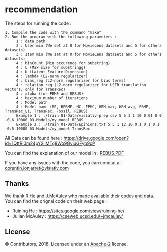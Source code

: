 # recommendation

The steps for running the code :

	1. Compile the code with the command "make"
	2. Run the program with the following parameters :
		 1 : data path
		 2 : User min (We set at 0 for MovieLens datasets and 5 for others datasets)
		 3 : Item min (We set at 0 for MovieLens datasets and 5 for others datasets)
		 4 : MinCount (Min occurence for substring)
		 4 : L (Max size for substringg)
		 4 : K (Latent Feature Dimension)
		 4 : lambda (L2-norm regularizer)
		 4 : bias_reg (L2-norm regularizer for bias terms)
		 4 : relation_reg (L2-norm regularizer for USER translation vectors, only for TransRec)
		 4 : alpha (for PRME and REBUS)
		 4 : Maximum number of iterations
		 4 : Model path
		 4 : Model name (MP, BPRMF, MC, FPMC, HRM_max, HRM_avg, PRME, TransRec_L1, TransRec, Fossil, REBUS)
		 Example 1 : ./train 01-Data/visiativ-prep.csv 5 5 1 1 10 0.01 0 0 -0.6 10000 03-Models/my_model REBUS
		 Example 2 : ./train 01-Data/Epinions.txt 5 5 1 12 10 0.1 0.1 0.1 -0.5 10000 03-Models/my_model TransRec


All Data can be found here : https://drive.google.com/open?id=1QttRl0m24pY2ilMTg8Wo9GvluGFyb9cP

You can find the explanation of our model in : [REBUS.PDF](https://github.com/visiativ-innovation/recommendation/REBUS.pdf)

If you have any issues with the code, you can conctat at corentin.lonjarret@visiativ.com

## Thanks
We thank R.He and J.McAuley who made available their codes and data. You can find the orignal code on their web page :

* Ruining He : https://sites.google.com/view/ruining-he/
* Julian McAuley : https://cseweb.ucsd.edu/~jmcauley/

License
-------
© Contributors, 2018. Licensed under an [Apache-2](https://github.com/visiativ-innovation/recommendation/LICENSE) license.
